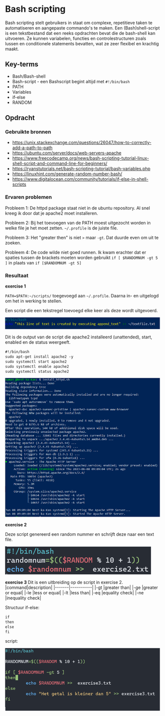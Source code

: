 # Bash scripting

Bash scripting stelt gebruikers in staat om complexe, repetitieve taken te automatiseren en aangepaste commando's te maken. Een (Bash)shell-script is een tekstbestand dat een reeks opdrachten bevat die de bash-shell kan uitvoeren. Ze kunnen variabelen, functies en controlestructuren zoals lussen en conditionele statements bevatten, wat ze zeer flexibel en krachtig maakt.

## Key-terms
- Bash/Bash-shell
- Bash-script - een Bashscript begint altijd met `#!/bin/bash`
- PATH
- Variables
- if-else
- RANDOM

## Opdracht
### Gebruikte bronnen
- https://unix.stackexchange.com/questions/26047/how-to-correctly-add-a-path-to-path
- https://ubuntu.com/server/docs/web-servers-apache
- https://www.freecodecamp.org/news/bash-scripting-tutorial-linux-shell-script-and-command-line-for-beginners/
- https://ryanstutorials.net/bash-scripting-tutorial/bash-variables.php
- https://linuxhint.com/generate-random-number-bash/
- https://www.digitalocean.com/community/tutorials/if-else-in-shell-scripts


### Ervaren problemen

Probleem 1: De httpd package staat niet in de ubuntu repository. Al snel kreeg ik door dat je apache2 moet installeren.

Probleem 2: Bij het toevoegen van de PATH moest uitgezocht worden in welke file je het moet zetten. `~/.profile` is de juiste file.

Probleem 3: Het "greater then" is niet `>` maar `-gt`. Dat duurde even om uit te zoeken.

Probleem 4: De code wilde niet goed runnen. Ik kwam erachter dat er spaties tussen de brackets moeten worden gebruikt `if [ $RANDOMNUM -gt 5 ]` in plaats van `if [$RANDOMNUM -gt 5]`

### Resultaat

**exercise 1**

`PATH=$PATH:~/scripts/` toegevoegd aan `~/.profile`. Daarna in- en uitgelogd om het in werking te stellen.

Een script die een tekstregel toevoegd elke keer als deze wordt uitgevoerd.


![Image](https://github.com/techgrounds/techgrounds-kaman/blob/main/00_includes/LNX-07_screen01.PNG)


Dit is de output van de script die apache2 installeerd (unattended), start, enabled en de status weergeeft.

```
#!/bin/bash
sudo apt-get install apache2 -y
sudo systemctl start apache2
sudo systemctl enable apache2
sudo systemctl status apache2
```

![Image](https://github.com/techgrounds/techgrounds-kaman/blob/main/00_includes/LNX-07_screen03.PNG)


**exercise 2**

Deze script genereerd een random nummer en schrijft deze naar een text file.

![Image](https://github.com/techgrounds/techgrounds-kaman/blob/main/00_includes/LNX-07_screen09.PNG)


**exercise 3**
Dit is een uitbreiding op de script in exercise 2.
|command|description|
|-------|-----------|
|-gt    |greater than|
|-ge    |greater or equal|
|-le    |less or equal|
|-lt    |less than|
|-eq	|equality check|
|-ne    |inequality check|

Structuur if-else:
```
if 
then    
else      
fi
```
script:

![Image](https://github.com/techgrounds/techgrounds-kaman/blob/main/00_includes/LNX-07_screen08.PNG)

